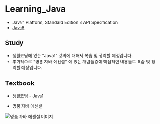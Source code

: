 # Learning_Java

- Java™ Platform, Standard Edition 8 API Specification
- [Java8](https://docs.oracle.com/javase/8/docs/api/)


## Study
- 생활코딩에 있는 "Java1" 강의에 대해서 복습 및 정리할 예정입니다.
- 추가적으로 "명품 자바 에센셜" 에 있는 개념들중에 핵심적인 내용들도 복습 및 정리할 예정입니다.


## Textbook
- 생활코딩 - Java1

- 명품 자바 에센셜

![명품 자바 에센셜 이미지](https://bookthumb-phinf.pstatic.net/cover/138/450/13845094.jpg?type=m140&udate=20210513)

